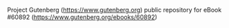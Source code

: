 Project Gutenberg (https://www.gutenberg.org) public repository for eBook #60892 (https://www.gutenberg.org/ebooks/60892)
